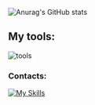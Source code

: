 ![Anurag's GitHub stats](https://github-readme-stats.vercel.app/api?username=Lapl4ce&show_icons=true&theme=transparent)
<br />
## My tools:
![tools](https://skillicons.dev/icons?i=js,html,css,python,github,nodejs,vscode)
### Contacts:
[![My Skills](https://skillicons.dev/icons?i=discord)]([https://skillicons.dev](https://discordapp.com/users/668142878312103938/))
